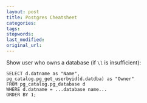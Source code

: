 ```yaml
---
layout: post
title: Postgres Cheatsheet
categories:
tags:
stopwords:
last_modified:
original_url:
---
```


Show user who owns a database (if `\l` is insufficient):

	SELECT d.datname as "Name",
	pg_catalog.pg_get_userbyid(d.datdba) as "Owner"
	FROM pg_catalog.pg_database d
	WHERE d.datname = ...database name...
	ORDER BY 1;

